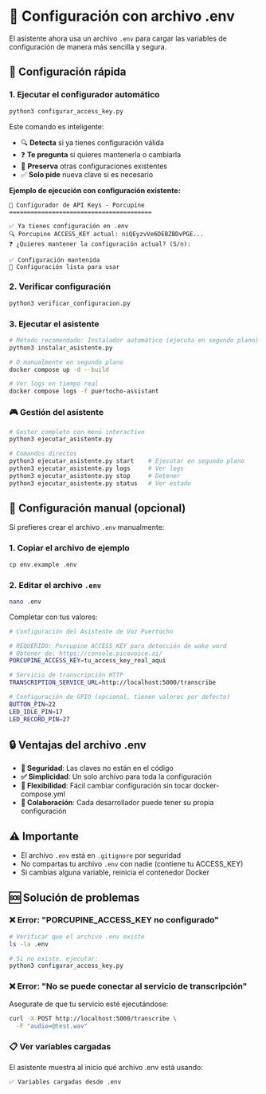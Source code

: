 # 🔑 Configuración con archivo .env

El asistente ahora usa un archivo `.env` para cargar las variables de configuración de manera más sencilla y segura.

## 🚀 Configuración rápida

### 1. Ejecutar el configurador automático
```bash
python3 configurar_access_key.py
```

Este comando es inteligente:
- 🔍 **Detecta** si ya tienes configuración válida
- ❓ **Te pregunta** si quieres mantenerla o cambiarla
- 💾 **Preserva** otras configuraciones existentes
- ✅ **Solo pide** nueva clave si es necesario

**Ejemplo de ejecución con configuración existente:**
```
🔑 Configurador de API Keys - Porcupine
========================================

✅ Ya tienes configuración en .env
🔍 Porcupine ACCESS_KEY actual: niQEyzvVe6DEBZBDvPGE...
❓ ¿Quieres mantener la configuración actual? (S/n): 

✅ Configuración mantenida
🚀 Configuración lista para usar
```

### 2. Verificar configuración
```bash
python3 verificar_configuracion.py
```

### 3. Ejecutar el asistente
```bash
# Método recomendado: Instalador automático (ejecuta en segundo plano)
python3 instalar_asistente.py

# O manualmente en segundo plano
docker compose up -d --build

# Ver logs en tiempo real
docker compose logs -f puertocho-assistant
```

### 🎮 Gestión del asistente
```bash
# Gestor completo con menú interactivo
python3 ejecutar_asistente.py

# Comandos directos
python3 ejecutar_asistente.py start    # Ejecutar en segundo plano
python3 ejecutar_asistente.py logs     # Ver logs
python3 ejecutar_asistente.py stop     # Detener
python3 ejecutar_asistente.py status   # Ver estado
```

## 📝 Configuración manual (opcional)

Si prefieres crear el archivo `.env` manualmente:

### 1. Copiar el archivo de ejemplo
```bash
cp env.example .env
```

### 2. Editar el archivo `.env`
```bash
nano .env
```

Completar con tus valores:
```bash
# Configuración del Asistente de Voz Puertocho

# REQUERIDO: Porcupine ACCESS_KEY para detección de wake word
# Obtener de: https://console.picovoice.ai/
PORCUPINE_ACCESS_KEY=tu_access_key_real_aqui

# Servicio de transcripción HTTP
TRANSCRIPTION_SERVICE_URL=http://localhost:5000/transcribe

# Configuración de GPIO (opcional, tienen valores por defecto)
BUTTON_PIN=22
LED_IDLE_PIN=17
LED_RECORD_PIN=27
```

## 🔒 Ventajas del archivo .env

- **🔐 Seguridad**: Las claves no están en el código
- **✅ Simplicidad**: Un solo archivo para toda la configuración
- **🎯 Flexibilidad**: Fácil cambiar configuración sin tocar docker-compose.yml
- **👥 Colaboración**: Cada desarrollador puede tener su propia configuración

## ⚠️ Importante

- El archivo `.env` está en `.gitignore` por seguridad
- No compartas tu archivo `.env` con nadie (contiene tu ACCESS_KEY)
- Si cambias alguna variable, reinicia el contenedor Docker

## 🆘 Solución de problemas

### ❌ Error: "PORCUPINE_ACCESS_KEY no configurado"
```bash
# Verificar que el archivo .env existe
ls -la .env

# Si no existe, ejecutar:
python3 configurar_access_key.py
```

### ❌ Error: "No se puede conectar al servicio de transcripción"
Asegurate de que tu servicio esté ejecutándose:
```bash
curl -X POST http://localhost:5000/transcribe \
  -F "audio=@test.wav"
```

### 📋 Ver variables cargadas
El asistente muestra al inicio qué archivo .env está usando:
```
✅ Variables cargadas desde .env
``` 